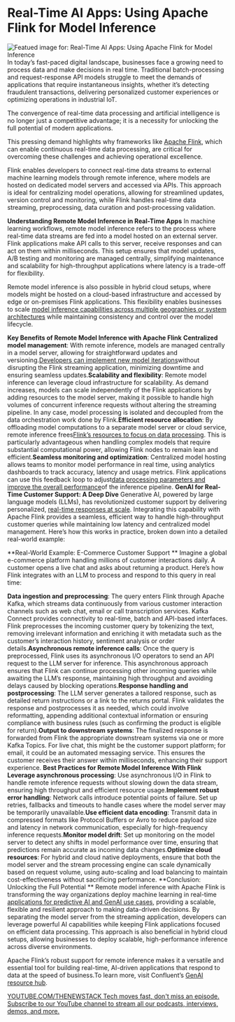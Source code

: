 # Real-Time AI Apps: Using Apache Flink for Model Inference
![Featued image for: Real-Time AI Apps: Using Apache Flink for Model Inference](https://cdn.thenewstack.io/media/2025/01/eaa74fe8-data-1024x576.jpg)
In today’s fast-paced digital landscape, businesses face a growing need to process data and make decisions in real time. Traditional batch-processing and request-response API models struggle to meet the demands of applications that require instantaneous insights, whether it’s detecting fraudulent transactions, delivering personalized customer experiences or optimizing operations in industrial IoT.

The convergence of real-time data processing and artificial intelligence is no longer just a competitive advantage; it is a necessity for unlocking the full potential of modern applications.

This pressing demand highlights why frameworks like [Apache Flink](https://www.youtube.com/watch?v=PVoc5tRr6to&t=129s), which can enable continuous real-time data processing, are critical for overcoming these challenges and achieving operational excellence.

Flink enables developers to connect real-time data streams to external machine learning models through remote inference, where models are hosted on dedicated model servers and accessed via APIs. This approach is ideal for centralizing model operations, allowing for streamlined updates, version control and monitoring, while Flink handles real-time data streaming, preprocessing, data curation and post-processing validation.

**Understanding Remote Model Inference in Real-Time Apps**
In machine learning workflows, remote model inference refers to the process where real-time data streams are fed into a model hosted on an external server. Flink applications make API calls to this server, receive responses and can act on them within milliseconds. This setup ensures that model updates, A/B testing and monitoring are managed centrally, simplifying maintenance and scalability for high-throughput applications where latency is a trade-off for flexibility.

Remote model inference is also possible in hybrid cloud setups, where models might be hosted on a cloud-based infrastructure and accessed by edge or on-premises Flink applications. This flexibility enables businesses to scale [model inference capabilities across multiple geographies or system architectures](https://thenewstack.io/finding-the-right-data-architecture-for-rag-pipelines/) while maintaining consistency and control over the model lifecycle.

**Key Benefits of Remote Model Inference with Apache Flink**
**Centralized model management**: With remote inference, models are managed centrally in a model server, allowing for straightforward updates and versioning.[Developers can implement new model iterations](https://thenewstack.io/3-ai-trends-developers-need-to-know-in-2025/)without disrupting the Flink streaming application, minimizing downtime and ensuring seamless updates.**Scalability and flexibility**: Remote model inference can leverage cloud infrastructure for scalability. As demand increases, models can scale independently of the Flink applications by adding resources to the model server, making it possible to handle high volumes of concurrent inference requests without altering the streaming pipeline. In any case, model processing is isolated and decoupled from the data orchestration work done by Flink.**Efficient resource allocation**: By offloading model computations to a separate model server or cloud service, remote inference frees[Flink’s resources to focus on data processing](https://thenewstack.io/3-reasons-why-you-need-apache-flink-for-stream-processing/). This is particularly advantageous when handling complex models that require substantial computational power, allowing Flink nodes to remain lean and efficient.**Seamless monitoring and optimization**: Centralized model hosting allows teams to monitor model performance in real time, using analytics dashboards to track accuracy, latency and usage metrics. Flink applications can use this feedback loop to adjust[data processing parameters and improve the overall performance](https://thenewstack.io/a-call-to-use-generative-ai-to-create-more-trustworthy-data/)of the inference pipeline.
**GenAI for Real-Time Customer Support: A Deep Dive**
Generative AI, powered by large language models (LLMs), has revolutionized customer support by delivering personalized, [real-time responses at scale](https://thenewstack.io/why-we-use-apache-kafka-for-real-time-data-at-scale/). Integrating this capability with Apache Flink provides a seamless, efficient way to handle high-throughput customer queries while maintaining low latency and centralized model management. Here’s how this works in practice, broken down into a detailed real-world example:

**Real-World Example: E-Commerce Customer Support **
Imagine a global e-commerce platform handling millions of customer interactions daily. A customer opens a live chat and asks about returning a product. Here’s how Flink integrates with an LLM to process and respond to this query in real time:

**Data ingestion and preprocessing**: The query enters Flink through Apache Kafka, which streams data continuously from various customer interaction channels such as web chat, email or call transcription services. Kafka Connect provides connectivity to real-time, batch and API-based interfaces. Flink preprocesses the incoming customer query by tokenizing the text, removing irrelevant information and enriching it with metadata such as the customer’s interaction history, sentiment analysis or order details.**Asynchronous remote inference calls**: Once the query is preprocessed, Flink uses its asynchronous I/O operators to send an API request to the LLM server for inference. This asynchronous approach ensures that Flink can continue processing other incoming queries while awaiting the LLM’s response, maintaining high throughput and avoiding delays caused by blocking operations.**Response handling and postprocessing**: The LLM server generates a tailored response, such as detailed return instructions or a link to the returns portal. Flink validates the response and postprocesses it as needed, which could involve reformatting, appending additional contextual information or ensuring compliance with business rules (such as confirming the product is eligible for return).**Output to downstream systems**: The finalized response is forwarded from Flink the appropriate downstream systems via one or more Kafka Topics. For live chat, this might be the customer support platform; for email, it could be an automated messaging service. This ensures the customer receives their answer within milliseconds, enhancing their support experience.
**Best Practices for Remote Model Inference With Flink**
**Leverage asynchronous processing**: Use asynchronous I/O in Flink to handle remote inference requests without slowing down the data stream, ensuring high throughput and efficient resource usage.**Implement robust error handling**: Network calls introduce potential points of failure. Set up retries, fallbacks and timeouts to handle cases where the model server may be temporarily unavailable.**Use efficient data encoding**: Transmit data in compressed formats like Protocol Buffers or Avro to reduce payload size and latency in network communication, especially for high-frequency inference requests.**Monitor model drift**: Set up monitoring on the model server to detect any shifts in model performance over time, ensuring that predictions remain accurate as incoming data changes.**Optimize cloud resources**: For hybrid and cloud native deployments, ensure that both the model server and the stream processing engine can scale dynamically based on request volume, using auto-scaling and load balancing to maintain cost-effectiveness without sacrificing performance.
**Conclusion: Unlocking the Full Potential **
Remote model inference with Apache Flink is transforming the way organizations deploy machine learning in real-time [applications for predictive AI and GenAI use cases](https://thenewstack.io/4-steps-for-building-event-driven-genai-applications/), providing a scalable, flexible and resilient approach to making data-driven decisions. By separating the model server from the streaming application, developers can leverage powerful AI capabilities while keeping Flink applications focused on efficient data processing. This approach is also beneficial in hybrid cloud setups, allowing businesses to deploy scalable, high-performance inference across diverse environments.

Apache Flink’s robust support for remote inference makes it a versatile and essential tool for building real-time, AI-driven applications that respond to data at the speed of business.To learn more, visit Confluent’s [GenAI resource hub](https://www.confluent.io/generative-ai/).

[
YOUTUBE.COM/THENEWSTACK
Tech moves fast, don't miss an episode. Subscribe to our YouTube
channel to stream all our podcasts, interviews, demos, and more.
](https://youtube.com/thenewstack?sub_confirmation=1)